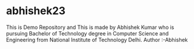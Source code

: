 # abhishek23
This is Demo Repository and This is made by Abhishek Kumar who is pursuing Bachelor of Technology degree in Computer Science and Engineering from National Institute of Technology Delhi.
Author :-Abhishek
